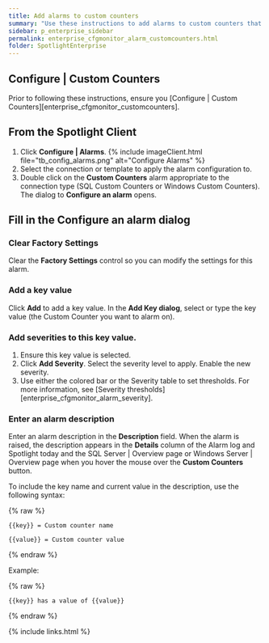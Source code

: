```yaml
---
title: Add alarms to custom counters
summary: "Use these instructions to add alarms to custom counters that return a numeric value, so that you are alerted when the counter values exceed their thresholds."
sidebar: p_enterprise_sidebar
permalink: enterprise_cfgmonitor_alarm_customcounters.html
folder: SpotlightEnterprise
---
```


## Configure \| Custom Counters
Prior to following these instructions, ensure you [Configure \| Custom Counters][enterprise_cfgmonitor_customcounters].

## From the Spotlight Client

1. Click **Configure \| Alarms**.
   {% include imageClient.html file="tb_config_alarms.png" alt="Configure Alarms" %}
2. Select the connection or template to apply the alarm configuration to.
3. Double click on the **Custom Counters** alarm appropriate to the connection type (SQL Custom Counters or Windows Custom Counters). The dialog to **Configure an alarm** opens.

## Fill in the Configure an alarm dialog

### Clear Factory Settings
Clear the **Factory Settings** control so you can modify the settings for this alarm.

### Add a key value
Click **Add** to add a key value. In the **Add Key dialog**, select or type the key value (the Custom Counter you want to alarm on).

### Add severities to this key value.

1. Ensure this key value is selected.
2. Click **Add Severity**. Select the severity level to apply. Enable the new severity.
3. Use either the colored bar or the Severity table to set thresholds. For more information, see [Severity thresholds][enterprise_cfgmonitor_alarm_severity].

### Enter an alarm description
Enter an alarm description in the **Description** field. When the alarm is raised, the description appears in the **Details** column of the Alarm log and Spotlight today and the SQL Server \| Overview page or Windows Server \| Overview page when you hover the mouse over the **Custom Counters** button.

To include the key name and current value in the description, use the following syntax:

{% raw %}
```liquid
{{key}} = Custom counter name

{{value}} = Custom counter value
```
{% endraw %}

Example:

{% raw %}
```liquid
{{key}} has a value of {{value}}
```
{% endraw %}


{% include links.html %}
